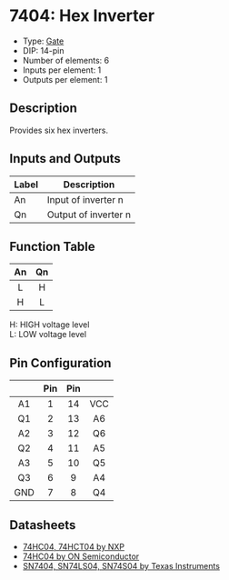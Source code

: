 # 7404: Hex Inverter

- Type: [Gate](gates.md)
- DIP: 14-pin
- Number of elements: 6
- Inputs per element: 1
- Outputs per element: 1

## Description

Provides six hex inverters.

## Inputs and Outputs

| Label | Description            |
| ----- | ---------------------- |
| An    | Input of inverter n    |
| Qn    | Output of inverter n   |

## Function Table

| An  | Qn  |
|:---:|:---:|
| L   | H   |
| H   | L   |

H: HIGH voltage level  
L: LOW voltage level

## Pin Configuration

|     | Pin | Pin |     |
|:---:|:---:|:---:|:---:|
| A1  |   1 |  14 | VCC |
| Q1  |   2 |  13 | A6  |
| A2  |   3 |  12 | Q6  |
| Q2  |   4 |  11 | A5  |
| A3  |   5 |  10 | Q5  |
| Q3  |   6 |   9 | A4  |
| GND |   7 |   8 | Q4  |

## Datasheets

- [74HC04, 74HCT04 by NXP](http://www.nxp.com/documents/data_sheet/74HC_HCT04.pdf)
- [74HC04 by ON Semiconductor](http://www.onsemi.cn/pub/Collateral/74HC04.REV1.PDF)
- [SN7404, SN74LS04, SN74S04 by Texas Instruments](http://www.ti.com/lit/ds/symlink/sn74ls04.pdf)
